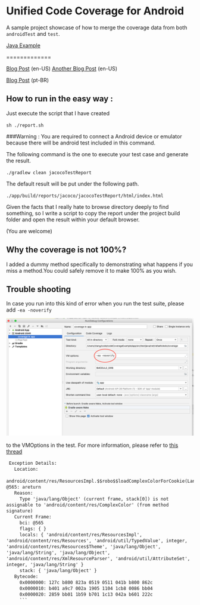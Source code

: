 # Unified Code Coverage for Android

A sample project showcase of how to merge the coverage data from both `androidTest` and `test`.

[Java Example](https://github.com/TonyTangAndroid/cover/)

=============

[Blog Post](https://medium.com/@rafael_toledo/setting-up-an-unified-coverage-report-in-android-with-jacoco-robolectric-and-espresso-ffe239aaf3fa) (en-US)
[Another Blog Post](https://proandroiddev.com/unified-code-coverage-for-android-revisited-44789c9b722f) (en-US)

[Blog Post](https://medium.com/android-dev-br/gerando-o-relat%C3%B3rio-de-cobertura-de-testes-unificado-com-jacoco-robolectric-e-espresso-c5f110dbf94f) (pt-BR)




## How to run in the easy way :

Just execute the script that I have created

`sh ./report.sh`

###Warning : You are required to connect a Android device or
emulator because there will be android test included in this command.

The following command is the one to execute your test case and generate the result.

`./gradlew clean jacocoTestReport`

The default result will be put under the following path.

`./app/build/reports/jacoco/jacocoTestReport/html/index.html`

Given the facts that I really hate to browse directory deeply to find something, so I write a script
to copy the report under the project build folder and open the result within your default browser.

(You are welcome)

## Why the coverage is not 100%?
I added a dummy method specifically to demonstrating what happens
if you miss a method.You could safely remove it to make 100% as you wish.


## Trouble shooting
In case you run into this kind of error when you run the test suite, please add 
`-ea -noverify`

![Trouble Shooting](doc/trouble_shooting.png "Trouble Shooting")

to the VMOptions in the test. For more information, please refer to
[this thread](https://github.com/robolectric/robolectric/issues/3023#issuecomment-397166230)

```java.lang.VerifyError: Bad return type
 Exception Details:
   Location:
     android/content/res/ResourcesImpl.$$robo$$loadComplexColorForCookie(Landroid/content/res/Resources;Landroid/util/TypedValue;ILandroid/content/res/Resources$Theme;)Landroid/content/res/ComplexColor; @565: areturn
   Reason:
     Type 'java/lang/Object' (current frame, stack[0]) is not assignable to 'android/content/res/ComplexColor' (from method signature)
   Current Frame:
     bci: @565
     flags: { }
     locals: { 'android/content/res/ResourcesImpl', 'android/content/res/Resources', 'android/util/TypedValue', integer, 'android/content/res/Resources$Theme', 'java/lang/Object', 'java/lang/String', 'java/lang/Object', 'android/content/res/XmlResourceParser', 'android/util/AttributeSet', integer, 'java/lang/String' }
     stack: { 'java/lang/Object' }
   Bytecode:
     0x0000000: 127c b800 823a 0519 0511 041b b800 862c
     0x0000010: b401 a9c7 002a 1905 1104 1cb8 0086 bb04
     0x0000020: 2859 bb01 1b59 b701 1c13 042a b601 222c
     ```
